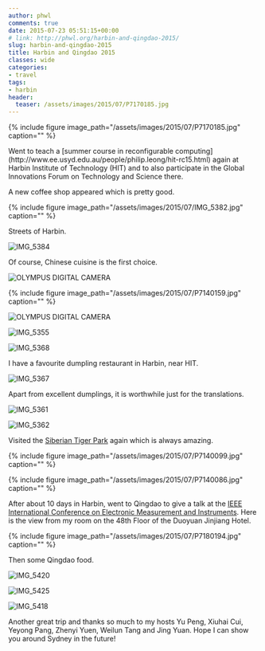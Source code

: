 ```yaml
---
author: phwl
comments: true
date: 2015-07-23 05:51:15+00:00
# link: http://phwl.org/harbin-and-qingdao-2015/
slug: harbin-and-qingdao-2015
title: Harbin and Qingdao 2015
classes: wide
categories:
- travel
tags:
- harbin
header:
  teaser: /assets/images/2015/07/P7170185.jpg
---
```


{% include figure image_path="/assets/images/2015/07/P7170185.jpg" caption="" %}

<!-- more -->Went to teach a [summer course in reconfigurable computing](http://www.ee.usyd.edu.au/people/philip.leong/hit-rc15.html) again at Harbin Institute of Technology (HIT) and to also participate in the Global Innovations Forum on Technology and Science there.

A new coffee shop appeared which is pretty good.

{% include figure image_path="/assets/images/2015/07/IMG_5382.jpg" caption="" %}

Streets of Harbin.

![IMG_5384](/assets/images/2015/07/IMG_5384.jpg)

Of course, Chinese cuisine is the first choice.

![OLYMPUS DIGITAL CAMERA](/assets/images/2015/07/P7140158.jpg)

{% include figure image_path="/assets/images/2015/07/P7140159.jpg" caption="" %}

![OLYMPUS DIGITAL CAMERA](/assets/images/2015/07/P7140167.jpg)

![IMG_5355](/assets/images/2015/07/IMG_5355.jpg)

![IMG_5368](/assets/images/2015/07/IMG_5368.jpg)

I have a favourite dumpling restaurant in Harbin, near HIT.

![IMG_5367](/assets/images/2015/07/IMG_5367.jpg)

Apart from excellent dumplings, it is worthwhile just for the translations.

![IMG_5361](/assets/images/2015/07/IMG_5361.jpg)

![IMG_5362](/assets/images/2015/07/IMG_5362.jpg)

Visited the [Siberian Tiger Park](http://www.dongbeihu.net.cn/) again which is always amazing.

{% include figure image_path="/assets/images/2015/07/P7140099.jpg" caption="" %}


{% include figure image_path="/assets/images/2015/07/P7140086.jpg" caption="" %}

After about 10 days in Harbin, went to Qingdao to give a talk at the [IEEE International Conference on Electronic Measurement and Instruments](http://www.icemi.cn/). Here is the view from my room on the 48th Floor of the Duoyuan Jinjiang Hotel.

{% include figure image_path="/assets/images/2015/07/P7180194.jpg" caption="" %}

Then some Qingdao food.

![IMG_5420](/assets/images/2015/07/IMG_5420.jpg)

![IMG_5425](/assets/images/2015/07/IMG_5425.jpg)

![IMG_5418](/assets/images/2015/07/IMG_5418.jpg)

Another great trip and thanks so much to my hosts Yu Peng, Xiuhai Cui, Yeyong Pang, Zhenyi Yuen, Weilun Tang and Jing Yuan. Hope I can show you around Sydney in the future!
